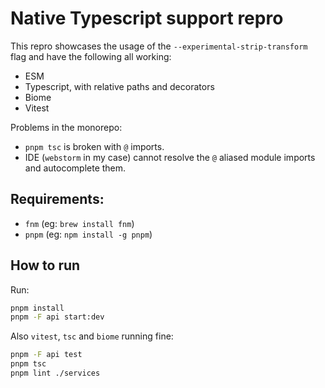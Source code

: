 # Native Typescript support repro

This repro showcases the usage of the `--experimental-strip-transform` flag and have the following all working:
- ESM
- Typescript, with relative paths and decorators
- Biome
- Vitest

Problems in the monorepo:
- `pnpm tsc` is broken with `@` imports.
- IDE (`webstorm` in my case) cannot resolve the `@` aliased module imports and autocomplete them.

## Requirements:
- `fnm` (eg: `brew install fnm`)
- `pnpm` (eg: `npm install -g pnpm`)

## How to run

Run:
```sh
pnpm install
pnpm -F api start:dev
```

Also `vitest`, `tsc` and `biome` running fine:
```sh
pnpm -F api test
pnpm tsc
pnpm lint ./services
```
